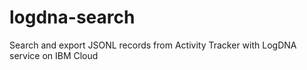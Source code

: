 # logdna-search
Search and export JSONL records from Activity Tracker with LogDNA service on IBM Cloud
